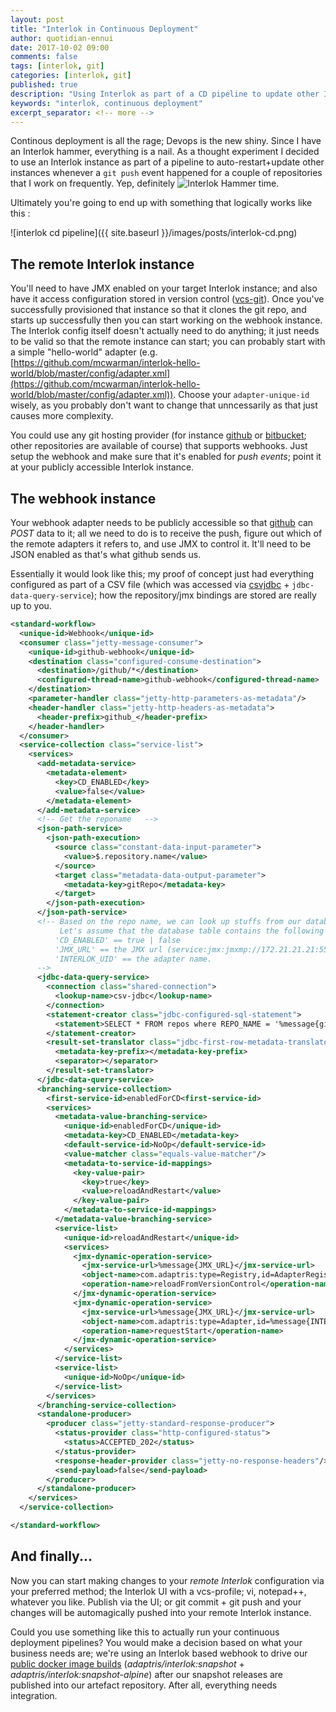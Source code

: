 ```yaml
---
layout: post
title: "Interlok in Continuous Deployment"
author: quotidian-ennui
date: 2017-10-02 09:00
comments: false
tags: [interlok, git]
categories: [interlok, git]
published: true
description: "Using Interlok as part of a CD pipeline to update other Interlok instances; eating our own dogfood"
keywords: "interlok, continuous deployment"
excerpt_separator: <!-- more -->
---
```


Continous deployment is all the rage; Devops is the new shiny. Since I have an Interlok hammer, everything is a nail. As a thought experiment I decided to use an Interlok instance as part of a pipeline to auto-restart+update other instances whenever a `git push` event happened for a couple of repositories that I work on frequently. Yep, definitely ![Interlok Hammer](https://img.shields.io/badge/certified-interlok%20hammer-red.svg) time.

<!-- more -->

Ultimately you're going to end up with something that logically works like this : 

![interlok cd pipeline]({{ site.baseurl }}/images/posts/interlok-cd.png)

## The remote Interlok instance

You'll need to have JMX enabled on your target Interlok instance; and also have it access configuration stored in version control ([vcs-git][]). Once you've successfully provisioned that instance so that it clones the git repo, and starts up successfully then you can start working on the webhook instance. The Interlok config itself doesn't actually need to do anything; it just needs to be valid so that the remote instance can start; you can probably start with a simple "hello-world" adapter (e.g. [https://github.com/mcwarman/interlok-hello-world/blob/master/config/adapter.xml](https://github.com/mcwarman/interlok-hello-world/blob/master/config/adapter.xml)). Choose your `adapter-unique-id` wisely, as you probably don't want to change that unncessarily as that just causes more complexity.

You could use any git hosting provider (for instance [github][] or [bitbucket][]; other repositories are available of course) that supports webhooks. Just setup the webhook and make sure that it's enabled for _push events_; point it at your publicly accessible Interlok instance.

## The webhook instance

Your webhook adapter needs to be publicly accessible so that [github][] can _POST_ data to it; all we need to do is to receive the push, figure out which of the remote adapters it refers to, and use JMX to control it. It'll need to be JSON enabled as that's what github sends us.

Essentially it would look like this; my proof of concept just had everything configured as part of a CSV file (which was accessed via [csvjdbc][] + `jdbc-data-query-service`); how the repository/jmx bindings are stored are really up to you.

```xml
<standard-workflow>
  <unique-id>Webhook</unique-id>
  <consumer class="jetty-message-consumer">
    <unique-id>github-webhook</unique-id>
    <destination class="configured-consume-destination">
      <destination>/github/*</destination>
      <configured-thread-name>github-webhook</configured-thread-name>
    </destination>
    <parameter-handler class="jetty-http-parameters-as-metadata"/>
    <header-handler class="jetty-http-headers-as-metadata">
      <header-prefix>github_</header-prefix>
    </header-handler>
  </consumer>
  <service-collection class="service-list">
    <services>
      <add-metadata-service>
        <metadata-element>
          <key>CD_ENABLED</key>
          <value>false</value>
        </metadata-element>
      </add-metadata-service>
      <!-- Get the reponame   -->
      <json-path-service>
        <json-path-execution>
          <source class="constant-data-input-parameter">
            <value>$.repository.name</value>
          </source>
          <target class="metadata-data-output-parameter">
            <metadata-key>gitRepo</metadata-key>
          </target>
        </json-path-execution>
      </json-path-service>
      <!-- Based on the repo name, we can look up stuffs from our database
           Let's assume that the database table contains the following additional columns.
          'CD_ENABLED' == true | false
          'JMX_URL' == the JMX url (service:jmx:jmxmp://172.21.21.21:5555)
          'INTERLOK_UID' == the adapter name.
      -->
      <jdbc-data-query-service>
        <connection class="shared-connection">
          <lookup-name>csv-jdbc</lookup-name>
        </connection>
        <statement-creator class="jdbc-configured-sql-statement">
          <statement>SELECT * FROM repos where REPO_NAME = '%message{gitRepo}'</statement>
        </statement-creator>
        <result-set-translator class="jdbc-first-row-metadata-translator">
          <metadata-key-prefix></metadata-key-prefix>
          <separator></separator>
        </result-set-translator>
      </jdbc-data-query-service>
      <branching-service-collection>
        <first-service-id>enabledForCD<first-service-id>
        <services>
          <metadata-value-branching-service>
            <unique-id>enabledForCD</unique-id>
            <metadata-key>CD_ENABLED</metadata-key>
            <default-service-id>NoOp</default-service-id>
            <value-matcher class="equals-value-matcher"/>
            <metadata-to-service-id-mappings>
              <key-value-pair>
                <key>true</key>
                <value>reloadAndRestart</value>
              </key-value-pair>
            </metadata-to-service-id-mappings>
          </metadata-value-branching-service>
          <service-list>
            <unique-id>reloadAndRestart</unique-id>
            <services>
              <jmx-dynamic-operation-service>
                <jmx-service-url>%message{JMX_URL}</jmx-service-url>
                <object-name>com.adaptris:type=Registry,id=AdapterRegistry</object-name>
                <operation-name>reloadFromVersionControl</operation-name>
              </jmx-dynamic-operation-service>
              <jmx-dynamic-operation-service>
                <jmx-service-url>%message{JMX_URL}</jmx-service-url>
                <object-name>com.adaptris:type=Adapter,id=%message{INTERLOK_UID}</object-name>
                <operation-name>requestStart</operation-name>
              </jmx-dynamic-operation-service>
            </services>
          </service-list>
          <service-list>
            <unique-id>NoOp</unique-id>
          </service-list>
        </services>
      </branching-service-collection>
      <standalone-producer>
        <producer class="jetty-standard-response-producer">
          <status-provider class="http-configured-status">
            <status>ACCEPTED_202</status>
          </status-provider>
          <response-header-provider class="jetty-no-response-headers"/>
          <send-payload>false</send-payload>
        </producer>
      </standalone-producer>
    </services>
  </service-collection>

</standard-workflow>
```

## And finally...

Now you can start making changes to your _remote Interlok_ configuration via your preferred method; the Interlok UI with a vcs-profile; vi, notepad++, whatever you like. Publish via the UI; or git commit + git push and your changes will be automagically pushed into your remote Interlok instance.

Could you use something like this to actually run your continuous deployment pipelines? You would make a decision based on what your business needs are; we're using an Interlok based webhook to drive our [public docker image builds][] (_adaptris/interlok:snapshot_ + _adaptris/interlok:snapshot-alpine_) after our snapshot releases are published into our artefact repository. After all, everything needs integration.

[github]: https://github.com
[bitbucket]: https://bitbucket.org
[csvjdbc]: http://csvjdbc.sourceforge.net/index.html
[websequencediagrams]: https://websequencediagrams.com
[vcs-git]: http://interlok.adaptris.net/interlok-docs/advanced-vcs-git.html
[public docker image builds]: https://hub.docker.com/r/adaptris/interlok/tags/
